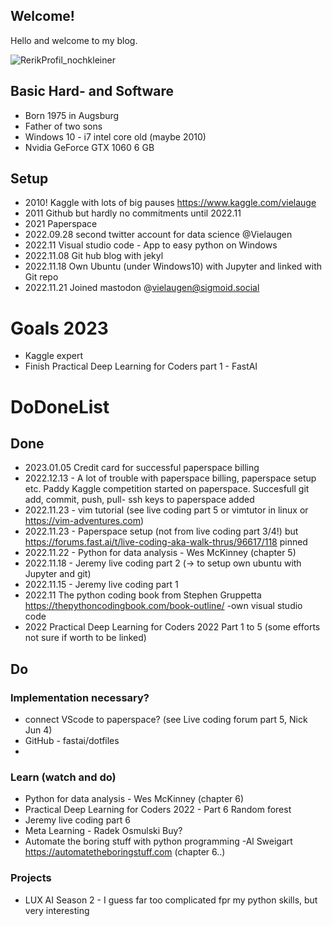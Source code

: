 ## Welcome!


Hello and welcome to my blog. 

![RerikProfil_nochkleiner](https://user-images.githubusercontent.com/12997753/201469698-317e329b-4d46-4913-8cf4-cd6b612d268f.jpg)

## Basic Hard- and Software
- Born 1975 in Augsburg
- Father of two sons
- Windows 10 - i7 intel core old (maybe 2010)
- Nvidia GeForce GTX 1060 6 GB

## Setup
- 2010! Kaggle with lots of big pauses https://www.kaggle.com/vielauge
- 2011 Github but hardly no commitments until 2022.11
- 2021 Paperspace 
- 2022.09.28 second twitter account for data science @Vielaugen
- 2022.11 Visual studio code - App to easy python on Windows 
- 2022.11.08 Git hub blog with jekyl
- 2022.11.18 Own Ubuntu (under Windows10) with Jupyter and linked with Git repo
- 2022.11.21 Joined mastodon @vielaugen@sigmoid.social

# Goals 2023
- Kaggle expert
- Finish Practical Deep Learning for Coders part 1 - FastAI

# DoDoneList
## Done
- 2023.01.05 Credit card for successful paperspace billing
- 2022.12.13 - A lot of trouble with paperspace billing, paperspace setup etc. Paddy Kaggle competition started on paperspace. Succesfull git add, commit, push, pull-
ssh keys to paperspace added
- 2022.11.23 - vim tutorial (see live coding part 5 or vimtutor in linux or https://vim-adventures.com)
- 2022.11.23 - Paperspace setup (not from live coding part 3/4!) but https://forums.fast.ai/t/live-coding-aka-walk-thrus/96617/118 pinned
- 2022.11.22 - Python for data analysis - Wes McKinney (chapter 5)
- 2022.11.18 - Jeremy live coding part 2 (-> to setup own ubuntu with Jupyter and git)
- 2022.11.15 - Jeremy live coding part 1  
- 2022.11 The python coding book from Stephen Gruppetta https://thepythoncodingbook.com/book-outline/ -own visual studio code
- 2022 Practical Deep Learning for Coders 2022 Part 1 to 5 (some efforts not sure if worth to be linked)


## Do
### Implementation necessary?
- connect VScode to paperspace? (see Live coding forum part 5, Nick Jun 4)
- GitHub - fastai/dotfiles 
- 

### Learn (watch and do) 
- Python for data analysis - Wes McKinney (chapter 6)
- Practical Deep Learning for Coders 2022 - Part 6 Random forest
- Jeremy live coding part 6
- Meta Learning -  Radek Osmulski Buy?
- Automate the boring stuff with python programming -Al Sweigart https://automatetheboringstuff.com (chapter 6..)

### Projects
- LUX AI Season 2 - I guess far too complicated fpr my python skills, but very interesting
